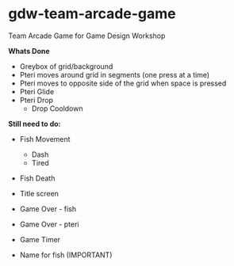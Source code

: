 # gdw-team-arcade-game
Team Arcade Game for Game Design Workshop

**Whats Done**
- Greybox of grid/background
- Pteri moves around grid in segments (one press at a time)
- Pteri moves to opposite side of the grid when space is pressed
- Pteri Glide
- Pteri Drop
  - Drop Cooldown

**Still need to do:**
- Fish Movement
  - Dash
  - Tired
- Fish Death

- Title screen
- Game Over - fish
- Game Over - pteri

- Game Timer

- Name for fish (IMPORTANT)
